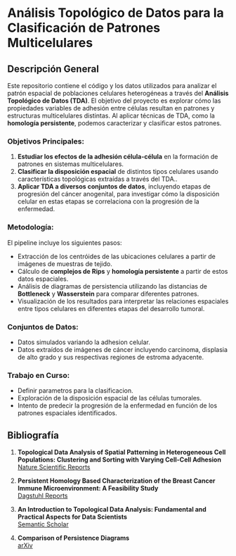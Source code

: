 # Análisis Topológico de Datos para la Clasificación de Patrones Multicelulares

## Descripción General

Este repositorio contiene el código y los datos utilizados para analizar el patrón espacial de poblaciones celulares heterogéneas a través del **Análisis Topológico de Datos (TDA)**. El objetivo del proyecto es explorar cómo las propiedades variables de adhesión entre células resultan en patrones y estructuras multicelulares distintas. Al aplicar técnicas de TDA, como la **homología persistente**, podemos caracterizar y clasificar estos patrones.

### Objetivos Principales:
1. **Estudiar los efectos de la adhesión célula-célula** en la formación de patrones en sistemas multicelulares.
2. **Clasificar la disposición espacial** de distintos tipos celulares usando características topológicas extraídas a través del TDA..
3. **Aplicar TDA a diversos conjuntos de datos**, incluyendo etapas de progresión del cáncer anogenital, para investigar cómo la disposición celular en estas etapas se correlaciona con la progresión de la enfermedad.

### Metodología:
El pipeline incluye los siguientes pasos:
- Extracción de los centróides de las ubicaciones celulares a partir de imágenes de muestras de tejido.
- Cálculo de **complejos de Rips** y **homología persistente** a partir de estos datos espaciales.
- Análisis de diagramas de persistencia utilizando las distancias de **Bottleneck** y **Wasserstein** para comparar diferentes patrones.
- Visualización de los resultados para interpretar las relaciones espaciales entre tipos celulares en diferentes etapas del desarrollo tumoral.

### Conjuntos de Datos:
- Datos simulados variando la adhesion celular.
- Datos extraídos de imágenes de cáncer incluyendo carcinoma, displasia de alto grado y sus respectivas regiones de estroma adyacente.


### Trabajo en Curso:
- Definir parametros para la clasificacion.
- Exploración de la disposición espacial de las células tumorales.
- Intento de predecir la progresión de la enfermedad en función de los patrones espaciales identificados.

## Bibliografía

1. **Topological Data Analysis of Spatial Patterning in Heterogeneous Cell Populations: Clustering and Sorting with Varying Cell-Cell Adhesion**  
   [Nature Scientific Reports](https://www.nature.com/articles/s41540-023-00302-8)
   
2. **Persistent Homology Based Characterization of the Breast Cancer Immune Microenvironment: A Feasibility Study**  
   [Dagstuhl Reports](https://drops.dagstuhl.de/entities/document/10.4230/LIPIcs.SoCG.2020.11)
   
3. **An Introduction to Topological Data Analysis: Fundamental and Practical Aspects for Data Scientists**  
   [Semantic Scholar](https://www.semanticscholar.org/reader/aff16209e232d38fc94a5b0c72067b88d106453f)
   
4. **Comparison of Persistence Diagrams**  
   [arXiv](https://ar5iv.labs.arxiv.org/html/2003.01352)

